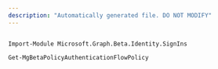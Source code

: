 ```yaml
---
description: "Automatically generated file. DO NOT MODIFY"
---
```


```powershellv2

Import-Module Microsoft.Graph.Beta.Identity.SignIns

Get-MgBetaPolicyAuthenticationFlowPolicy

```